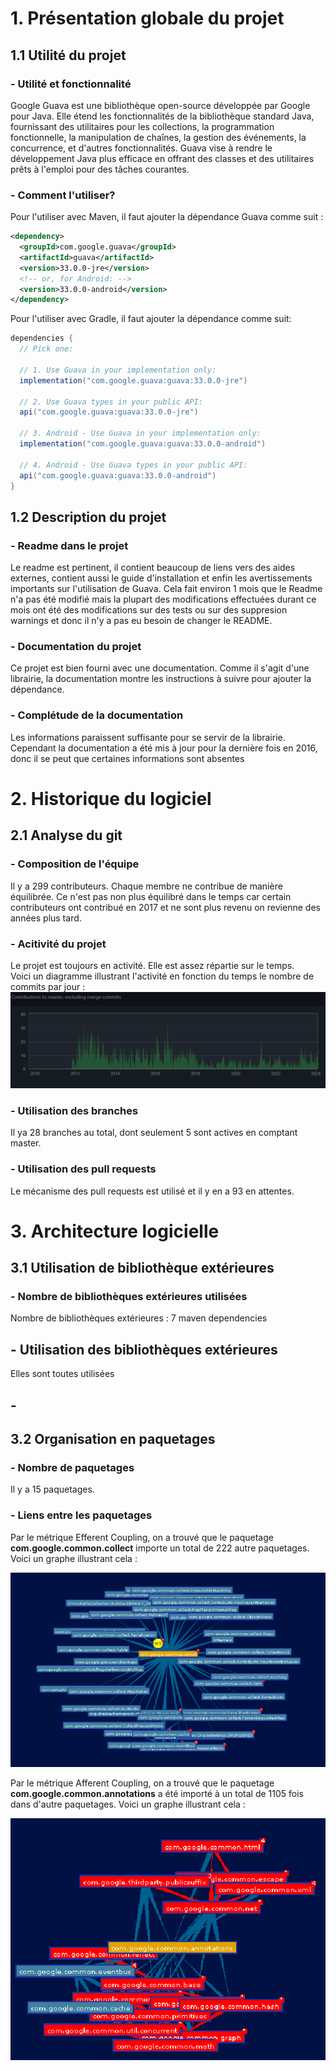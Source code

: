 # 1. Présentation globale du projet
## 1.1 Utilité du projet 
### - Utilité et fonctionnalité
Google Guava est une bibliothèque open-source développée par Google pour Java. Elle étend les fonctionnalités de la bibliothèque standard Java, fournissant des utilitaires pour les collections, la programmation fonctionnelle, la manipulation de chaînes, la gestion des événements, la concurrence, et d'autres fonctionnalités. Guava vise à rendre le développement Java plus efficace en offrant des classes et des utilitaires prêts à l'emploi pour des tâches courantes.  

### - Comment l'utiliser?  
Pour l'utiliser avec Maven, il faut ajouter la dépendance Guava comme suit :  
```xml
<dependency>
  <groupId>com.google.guava</groupId>
  <artifactId>guava</artifactId>
  <version>33.0.0-jre</version>
  <!-- or, for Android: -->
  <version>33.0.0-android</version>
</dependency>
```  
Pour l'utiliser avec Gradle, il faut ajouter la dépendance comme suit: 
```gradle
dependencies {
  // Pick one:

  // 1. Use Guava in your implementation only:
  implementation("com.google.guava:guava:33.0.0-jre")

  // 2. Use Guava types in your public API:
  api("com.google.guava:guava:33.0.0-jre")

  // 3. Android - Use Guava in your implementation only:
  implementation("com.google.guava:guava:33.0.0-android")

  // 4. Android - Use Guava types in your public API:
  api("com.google.guava:guava:33.0.0-android")
}
```  

## 1.2 Description du projet
### - Readme dans le projet  
Le readme est pertinent, il contient beaucoup de liens vers des aides externes, contient aussi le guide d'installation et enfin les avertissements importants sur l'utilisation de Guava.
Cela fait environ 1 mois que le Readme n'a pas été modifié mais la plupart des modifications effectuées durant ce mois ont été des modifications sur des tests ou sur des suppresion warnings et donc il n'y a pas eu besoin de changer le README.

### - Documentation du projet  
Ce projet est bien fourni avec une documentation. Comme il s'agit d'une librairie, la documentation montre les instructions à suivre pour ajouter la dépendance.

### - Complétude de la documentation  
Les informations paraissent suffisante pour se servir de la librairie. Cependant la documentation a été mis à jour pour la dernière fois en 2016, donc il se peut que  certaines informations sont absentes  

# 2. Historique du logiciel  
## 2.1 Analyse du git
### - Composition de l'équipe    
Il y a 299 contributeurs. Chaque membre ne contribue de manière équilibrée. Ce n'est pas non plus équilibré dans le temps car certain contributeurs ont contribué en 2017 et ne sont plus revenu on revienne des années plus tard.  

### - Acitivité du projet  
Le projet est toujours en activité. Elle est assez répartie sur le temps.  
Voici un diagramme illustrant l'activité en fonction du temps le nombre de commits par jour :  
![UML](image/image.png "Text to show on mouseover")  

### - Utilisation des branches  
Il ya 28 branches au total, dont seulement 5 sont actives en comptant master.  

### - Utilisation des pull requests  
Le mécanisme des pull requests est utilisé et il y en a 93 en attentes.  

# 3. Architecture logicielle  
## 3.1 Utilisation de bibliothèque extérieures  
### - Nombre de bibliothèques extérieures utilisées  
Nombre de bibliothèques extérieures : 7 maven dependencies 

## - Utilisation des bibliothèques extérieures  
Elles sont toutes utilisées 

## - 


## 3.2 Organisation en paquetages  
### - Nombre de paquetages  
Il y a 15 paquetages.  

### - Liens entre les paquetages  
Par le métrique Efferent Coupling, on a trouvé que le paquetage **com.google.common.collect** importe un total de 222 autre paquetages. Voici un graphe illustrant cela :  

![UML](image/Efferent.png "Text to show on mouseover")  

Par le métrique Afferent Coupling, on a trouvé que le paquetage **com.google.common.annotations** a été importé à un total de 1105 fois dans d'autre paquetages. Voici un graphe illustrant cela :  

![UML](image/Afferent.png "Text to show on mouseover")  














